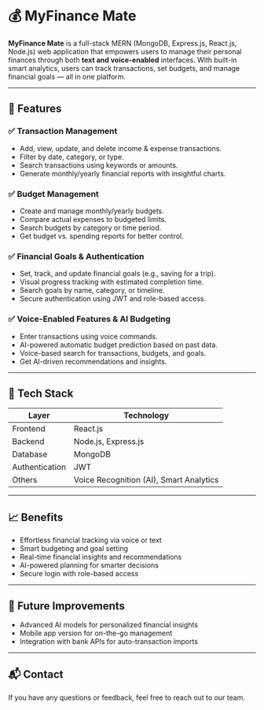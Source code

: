 # 💰 MyFinance Mate

**MyFinance Mate** is a full-stack MERN (MongoDB, Express.js, React.js, Node.js) web application that empowers users to manage their personal finances through both **text and voice-enabled** interfaces. With built-in smart analytics, users can track transactions, set budgets, and manage financial goals — all in one platform.

---

## 🚀 Features

### ✅ Transaction Management
- Add, view, update, and delete income & expense transactions.
- Filter by date, category, or type.
- Search transactions using keywords or amounts.
- Generate monthly/yearly financial reports with insightful charts.

### ✅ Budget Management
- Create and manage monthly/yearly budgets.
- Compare actual expenses to budgeted limits.
- Search budgets by category or time period.
- Get budget vs. spending reports for better control.

### ✅ Financial Goals & Authentication
- Set, track, and update financial goals (e.g., saving for a trip).
- Visual progress tracking with estimated completion time.
- Search goals by name, category, or timeline.
- Secure authentication using JWT and role-based access.

### ✅ Voice-Enabled Features & AI Budgeting
- Enter transactions using voice commands.
- AI-powered automatic budget prediction based on past data.
- Voice-based search for transactions, budgets, and goals.
- Get AI-driven recommendations and insights.

---

## 🧰 Tech Stack

| Layer        | Technology           |
|--------------|----------------------|
| Frontend     | React.js             |
| Backend      | Node.js, Express.js  |
| Database     | MongoDB              |
| Authentication | JWT               |
| Others       | Voice Recognition (AI), Smart Analytics |

---

## 📈 Benefits

- Effortless financial tracking via voice or text
- Smart budgeting and goal setting
- Real-time financial insights and recommendations
- AI-powered planning for smarter decisions
- Secure login with role-based access

---

## 📌 Future Improvements

- Advanced AI models for personalized financial insights
- Mobile app version for on-the-go management
- Integration with bank APIs for auto-transaction imports

---

## 📬 Contact

If you have any questions or feedback, feel free to reach out to our team.
